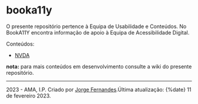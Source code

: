 # booka11y

O presente repositório pertence à Equipa de Usabilidade e Conteúdos. No BookA11Y encontra informação de apoio à Equipa de Acessibilidade Digital.

Conteúdos:

- [NVDA](nvda.md)

**nota:** para mais conteúdos em desenvolvimento consulte a wiki do presente repositório.

---
2023 - AMA, I.P. Criado por [Jorge Fernandes](mailto:jorge.fernandes@ama.pt).Última atualização: {%date} 11 de fevereiro 2023.  
